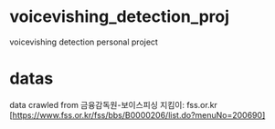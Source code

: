 # voicevishing_detection_proj
 voicevishing detection personal project

# datas
data crawled from 금융감독원-보이스피싱 지킴이: fss.or.kr
[https://www.fss.or.kr/fss/bbs/B0000206/list.do?menuNo=200690]

